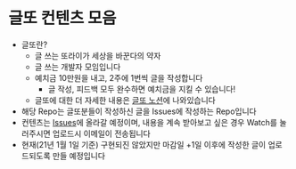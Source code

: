 # 글또 컨텐츠 모음

- 글또란?
  - 글 쓰는 또라이가 세상을 바꾼다의 약자
  - 글 쓰는 개발자 모임입니다
  - 예치금 10만원을 내고, 2주에 1번씩 글을 작성합니다
    - 글 작성, 피드백 모두 완수하면 예치금을 지킬 수 있습니다!
  - 글또에 대한 더 자세한 내용은 [글또 노션](https://bit.ly/geultto)에 나와있습니다
- 해당 Repo는 글또분들이 작성하신 글을 Issues에 작성하는 Repo입니다
- 컨텐츠는 [Issues](https://github.com/geultto/geultto-contents/issues)에 올라갈 예정이며, 내용을 계속 받아보고 싶은 경우 Watch를 눌러주시면 업로드시 이메일이 전송됩니다
- 현재(21년 1월 1일 기준) 구현되진 않았지만 마감일 +1일 이후에 작성한 글이 업로드되도록 만들 예정입니다
